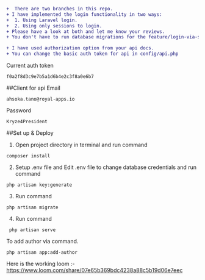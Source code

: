 ```diff
+  There are two branches in this repo.
+ I have implemented the login functionality in two ways:
+  1. Using Laravel login.
+  2. Using only sessions to login. 
+ Please have a look at both and let me know your reviews.
+ You don't have to run database migrations for the feature/login-via-session-directly branch.
```
```diff
+ I have used authorization option from your api docs.
+ You can change the basic auth token for api in config/api.php 
```
Current auth token 
```console
f0a2f8d3c9e7b5a1d6b4e2c3f8a0e6b7
```
##Client for api
Email
```console
ahsoka.tano@royal-apps.io
```
Password
```console
Kryze4President
```
##Set up & Deploy
1. Open project directory in terminal and run command 
```console
composer install
```
2. Setup .env file and Edit .env file to change database credentials and run command 
```console
php artisan key:generate
```
3. Run command 
```console
php artisan migrate
```
4. Run command
```console
 php artisan serve
```

To add author via command.
```console
php artisan app:add-author 
```

Here is the working loom :-
https://www.loom.com/share/07e65b369bdc4238a88c5b19d06e7eec